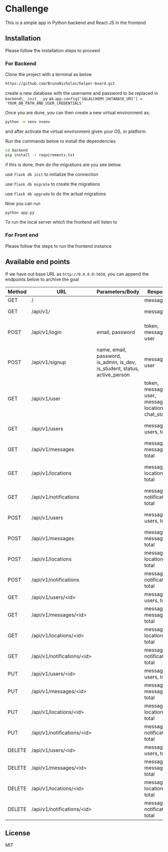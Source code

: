 # Challenge

This is a simple app in Python backend and React JS in the frontend

## Installation

Please follow the installation steps to proceed

### For Backend

Clone the project with a terminal as below

```bash
https://github.com/BrunoNicholas/helper-board.git
```

create a new database with the username and password to be replaced in ```backend\__init__.py``` as ```app.config['SQLALCHEMY_DATABASE_URI'] = 'YOUR_DB_PATH_AND_USER_CREDENTIALS'```

Once you are done, you can then create a new virtual environment as;

```bash
python -m venv nvenv
```

and after activate the virtual environment given your OS, or platform.

Run the commands below ro install the dependencies

```bash
cd backend
pip install -r requirements.txt
```

if this is done, then do the migrations are you see below.

use ```flask db init``` to initialize the connection

use ```flask db migrate``` to create the migrations

use ```flask db upgrade``` to do the actual migrations

Now you can run

```bash
python app.py
```

To run the local server which the frontend will listen to

### For Front end

Please follow the steps to run the frontend instance

## Available end points

If we have out base URL as ```http://0.0.0.0:5050```, you can append the endpoints below to archive the goal

| **Method**  | **URL** | **Parameters/Body** | **Response** | **Description** |
| ------------- | --------------- | ----------------- | ---------------------- | --- |
| GET  | /   |     | message  | Entry point |
| GET  | /api/v1/  |    |  message  | v1 of the API, same as /api |
| POST | /api/v1/login | email, password | token, message, user | Authenticating a user to receive a token |
| POST | /api/v1/signup | name, email, password, is_admin, is_dev, is_student, status, active_person   | message, user | Craetion of a new user account |
| GET | /api/v1/user |  | token, message, user, messages, location, chat_status | A sync profile endpoint for the logged in user |
| GET | /api/v1/users |  | message, users, total | A list of all logged in users |
| GET | /api/v1/messages |  | message, messages, total | A list of all logged in user messgaes |
| GET | /api/v1/locations |  | message, locations, total | A list of all logged in user locations details |
| GET | /api/v1/notifications |  | message, notifications, total | A list of all logged in user notifications |
| POST | /api/v1/users |  | message, users, total | Adding a new user (only admin) |
| POST | /api/v1/messages |  | message, messages, total | Adding a new message / sending |
| POST | /api/v1/locations |  | message, locations, total | Adding user location details |
| POST | /api/v1/notifications |  | message, notifications, total | Adding user notification |
| GET | /api/v1/users/\<id> |  | message, users, total | Viewing user details |
| GET | /api/v1/messages/\<id> |  | message, messages, total | viewing message details |
| GET | /api/v1/locations/\<id> |  | message, locations, total | viweing location details |
| GET | /api/v1/notifications/\<id> |  | message, notifications, total | viewing  notification details |
| PUT | /api/v1/users/\<id> |  | message, users, total | updating user details |
| PUT | /api/v1/messages/\<id> |  | message, messages, total | updating message details |
| PUT | /api/v1/locations/\<id> |  | message, locations, total | updating location details |
| PUT | /api/v1/notifications/\<id> |  | message, notifications, total | updating  notification details |
| DELETE | /api/v1/users/\<id> |  | message, users, total | deleting user details |
| DELETE | /api/v1/messages/\<id> |  | message, messages, total | deleting message details |
| DELETE | /api/v1/locations/\<id> |  | message, locations, total | deleting location details |
| DELETE | /api/v1/notifications/\<id> |  | message, notifications, total | deleting  notification details |

## License

MIT
